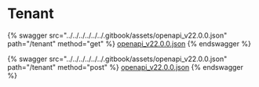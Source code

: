 # Tenant

{% swagger src="../../../../../../.gitbook/assets/openapi_v22.0.0.json" path="/tenant" method="get" %}
[openapi_v22.0.0.json](../../../../../../.gitbook/assets/openapi_v22.0.0.json)
{% endswagger %}

{% swagger src="../../../../../../.gitbook/assets/openapi_v22.0.0.json" path="/tenant" method="post" %}
[openapi_v22.0.0.json](../../../../../../.gitbook/assets/openapi_v22.0.0.json)
{% endswagger %}
